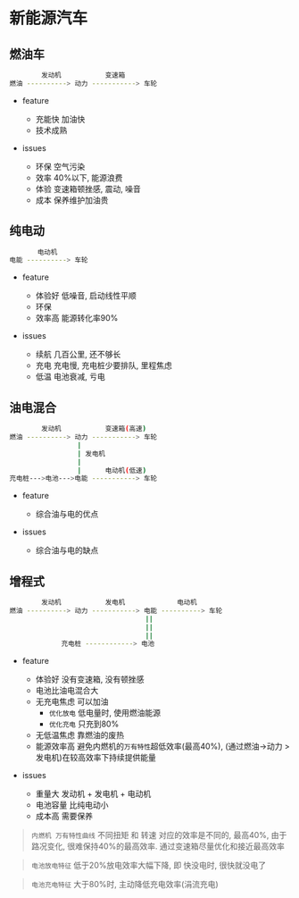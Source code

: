 # 新能源汽车

## 燃油车

```bash
        发动机           变速箱
燃油 ----------> 动力 -----------> 车轮
```

- feature
  - 充能快 加油快
  - 技术成熟

- issues
  - 环保 空气污染
  - 效率 40%以下, 能源浪费
  - 体验 变速箱顿挫感, 震动, 噪音
  - 成本 保养维护加油贵

## 纯电动

```bash
       电动机
电能 ----------> 车轮
```

- feature
  - 体验好 低噪音, 启动线性平顺
  - 环保
  - 效率高 能源转化率90%

- issues
  - 续航 几百公里, 还不够长
  - 充电 充电慢, 充电桩少要排队, 里程焦虑
  - 低温 电池衰减, 亏电

## 油电混合

```bash
        发动机           变速箱(高速)
燃油 ----------> 动力 -----------> 车轮
                 |
                 | 发电机 
                 |
                 |      电动机(低速)
充电桩--->电池--->电能 -----------> 车轮
```

- feature
  - 综合油与电的优点

- issues
  - 综合油与电的缺点

## 增程式

```bash
        发动机           发电机             电动机
燃油 ----------> 动力 -----------> 电能 ----------> 车轮
                                  ||
                                  ||
                                  ||
             充电桩 ------------> 电池
```

- feature
  - 体验好 没有变速箱, 没有顿挫感
  - 电池比油电混合大
  - 无充电焦虑 可以加油
    - `优化放电` 低电量时, 使用燃油能源
    - `优化充电` 只充到80%
  - 无低温焦虑 靠燃油的废热
  - 能源效率高 避免内燃机的`万有特性`超低效率(最高40%), (通过燃油->动力 >发电机)在较高效率下持续提供能量

- issues
  - 重量大 发动机 + 发电机 + 电动机
  - 电池容量 比纯电动小
  - 成本高 需要保养

> `内燃机 万有特性曲线` 不同扭矩 和 转速 对应的效率是不同的, 最高40%, 由于路况变化, 很难保持40%的最高效率. 通过变速箱尽量优化和接近最高效率

> `电池放电特征` 低于20%放电效率大幅下降, 即 快没电时, 很快就没电了

> `电池充电特征` 大于80%时, 主动降低充电效率(涓流充电)
